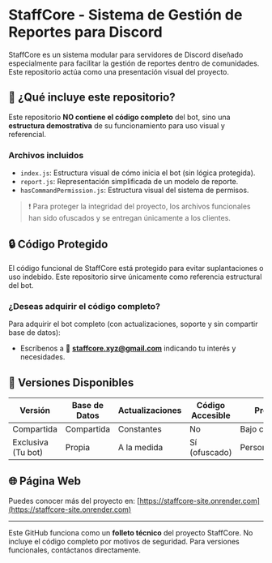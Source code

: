 # StaffCore - Sistema de Gestión de Reportes para Discord

StaffCore es un sistema modular para servidores de Discord diseñado especialmente para facilitar la gestión de reportes dentro de comunidades. Este repositorio actúa como una presentación visual del proyecto.

## 📌 ¿Qué incluye este repositorio?

Este repositorio **NO contiene el código completo** del bot, sino una **estructura demostrativa** de su funcionamiento para uso visual y referencial.

### Archivos incluidos
- `index.js`: Estructura visual de cómo inicia el bot (sin lógica protegida).
- `report.js`: Representación simplificada de un modelo de reporte.
- `hasCommandPermission.js`: Estructura visual del sistema de permisos.

> ❗ Para proteger la integridad del proyecto, los archivos funcionales han sido ofuscados y se entregan únicamente a los clientes.

## 🔒 Código Protegido
El código funcional de StaffCore está protegido para evitar suplantaciones o uso indebido. Este repositorio sirve únicamente como referencia estructural del bot.

### ¿Deseas adquirir el código completo?
Para adquirir el bot completo (con actualizaciones, soporte y sin compartir base de datos):

- Escríbenos a 📧 **staffcore.xyz@gmail.com** indicando tu interés y necesidades.

## 🔧 Versiones Disponibles

| Versión                | Base de Datos | Actualizaciones | Código Accesible | Precio        |
|------------------------|----------------|------------------|------------------|---------------|
| Compartida             | Compartida     | Constantes       | No               | Bajo costo    |
| Exclusiva (Tu bot)     | Propia         | A la medida      | Sí (ofuscado)    | Personalizado |

## 🌐 Página Web
Puedes conocer más del proyecto en: [https://staffcore-site.onrender.com](https://staffcore-site.onrender.com)

---

Este GitHub funciona como un **folleto técnico** del proyecto StaffCore. No incluye el código completo por motivos de seguridad. Para versiones funcionales, contáctanos directamente.
